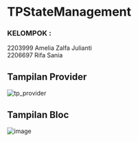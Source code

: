 # TPStateManagement

### KELOMPOK :
2203999 Amelia Zalfa Julianti
</br>
2206697 Rifa Sania

## Tampilan Provider
![tp_provider](https://github.com/rifasania/TPStateManagement/assets/134931500/264cc638-141d-42fc-b1be-5f5c8cce64dd)

## Tampilan Bloc
![image](https://github.com/rifasania/TPStateManagement/assets/114666885/60542ec7-be50-4e47-b5a1-0bab95095763)



